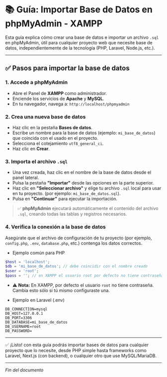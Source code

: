 # 📚 Guía: Importar Base de Datos en phpMyAdmin - XAMPP

Esta guía explica cómo crear una base de datos e importar un archivo `.sql` en phpMyAdmin, útil para cualquier proyecto web que necesite base de datos, independientemente de la tecnología (PHP, Laravel, Node.js, etc.).

---

## ✅ Pasos para importar la base de datos

### 1. Accede a phpMyAdmin

- Abre el Panel de **XAMPP** como administrador.
- Enciende los servicios de **Apache** y **MySQL**.
- En tu navegador, navega a: `http://localhost/phpmyadmin`

### 2. Crea una nueva base de datos

- Haz clic en la pestaña **Bases de datos**.
- Escribe un nombre para la base de datos (ejemplo: `mi_base_de_datos`) que coincida con el usado en el proyecto.
- Selecciona el cotejamiento `utf8_general_ci`.
- Haz clic en **Crear**.

### 3. Importa el archivo `.sql`

- Una vez creada, haz clic en el nombre de la base de datos desde el panel lateral.
- Pulsa la pestaña **"Importar"** desde las opciones en la parte superior.
- Haz clic en **"Seleccionar archivo"** y elige tu archivo `.sql` local para usar en tu proyecto. (por ejemplo: `mi_base_de_datos.sql`).
- Pulsa en **"Continuar"** para ejecutar la importación.

> ✅ **phpMyAdmin** ejecutará automáticamente el contenido del archivo `.sql`, creando todas las tablas y registros necesarios. 

### 4. Verifica la conexión a la base de datos

Asegúrate que el archivo de configuración de tu proyecto (por ejemplo, `config.php`, `.env`, `database.php`, etc.) contenga los datos correctos.

- Ejemplo común para PHP

```php
$host = 'localhost';
$db = 'mi_base_de_datos'; // debe coincidir con el nombre creado
$user = 'root';
$pass = ''; // en XAMPP el usuario root por defecto no tiene contraseña
```

- ⚠️ **Nota:** En XAMPP, por defecto el usuario `root` no tiene contraseña. Cambia esto sólo si tú mismo configuraste una.

- Ejemplo en Laravel (.env)

```env
DB_CONNECTION=mysql
DB_HOST=127.0.0.1
DB_PORT=3306
DB_DATABASE=mi_base_de_datos
DB_USERNAME=root
DB_PASSWORD=
```

---

✅ ¡Listo! con esta guía podrás importar bases de datos para cualquier proyecto que lo necesite, desde PHP simple hasta frameworks como Laravel, Next.js (con backend), o cualquier otro que use MySQL/MariaDB.

---

*Fin del documento*
